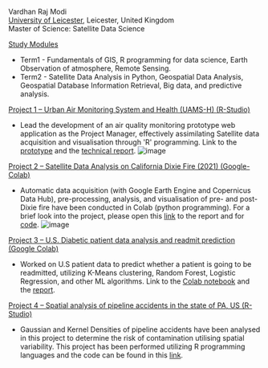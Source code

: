 Vardhan Raj Modi<br />
[University of Leicester](https://le.ac.uk/), Leicester, United Kingdom                                       
Master of Science: Satellite Data Science

<u>Study Modules</u>
* Term1 - Fundamentals of GIS, R programming for data science, Earth Observation of atmosphere, Remote Sensing.
* Term2 - Satellite Data Analysis in Python, Geospatial Data Analysis, Geospatial Database Information Retrieval, Big data, and predictive analysis.

<ins>Project 1 – Urban Air Monitoring System and Health (UAMS-H) (R-Studio)</ins>
* Lead the development of an air quality monitoring prototype web application as the Project Manager, effectively assimilating Satellite data acquisition and visualisation through 'R' programming. Link to the [prototype](https://aem33.shinyapps.io/EO_Project17/) and the [technical report](https://drive.google.com/file/d/11kAAlp9nlXSsvBUjgt6Pm4KQ7R4fJEKR/view?usp=sharing).
![image](https://user-images.githubusercontent.com/93340339/227717562-d7ed1e04-0e1d-41c7-b639-6c0e9ad966d0.png)

<ins>Project 2 – Satellite Data Analysis on California Dixie Fire (2021) (Google- Colab)</ins>
* Automatic data acquisition (with Google Earth Engine and Copernicus Data Hub), pre-processing, analysis, and visualisation of pre- and post-Dixie fire have been conducted in Colab (python programming). For a brief look into the project, please open this [link](https://drive.google.com/drive/folders/1QQfcRFhfrO57x5y4Fr1R3VBz8RsZkplg?usp=sharing) to the report and for [code](https://colab.research.google.com/drive/1pSHSG5InkEfz5Bm_xjaWDRPEgc1MSTjg?usp=sharing).
![image](https://user-images.githubusercontent.com/93340339/227717654-f7b7f37e-6ccb-4c8b-8773-737c92500b99.png)

<ins>Project 3 – U.S. Diabetic patient data analysis and readmit prediction (Google Colab)</ins>
* Worked on U.S patient data to predict whether a patient is going to be readmitted, utilizing K-Means clustering, Random Forest, Logistic Regression, and other ML algorithms. Link to the [Colab notebook](https://drive.google.com/drive/folders/1bpd_EshBB_HbL3snHTl1qYDtX3Fx6aHP?usp=sharing) and the [report](https://drive.google.com/drive/folders/1bpd_EshBB_HbL3snHTl1qYDtX3Fx6aHP?usp=sharing).

<ins>Project 4 – Spatial analysis of pipeline accidents in the state of PA, US (R-Studio)</ins>
* Gaussian and Kernel Densities of pipeline accidents have been analysed in this project to determine the risk of contamination utilising spatial variability. This project has been performed utilizing R programming languages and the code can be found in this [link](https://drive.google.com/drive/folders/1Ny6OlehCcSj06Yj1zOclL_jdbI5oVfaP?usp=sharing).
